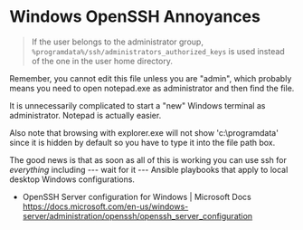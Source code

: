 # Windows OpenSSH Annoyances

> If the user belongs to the administrator group,
> `%programdata%/ssh/administrators_authorized_keys` is used instead of
> the one in the user home directory.

Remember, you cannot edit this file unless you are "admin", which
probably means you need to open notepad.exe as administrator and then
find the file.

It is unnecessarily complicated to start a "new" Windows terminal as
administrator. Notepad is actually easier. 

Also note that browsing with explorer.exe will not show 'c:\programdata'
since it is hidden by default so you have to type it into the file
path box.

The good news is that as soon as all of this is working you can use ssh
for *everything* including --- wait for it --- Ansible playbooks that
  apply to local desktop Windows configurations.

* OpenSSH Server configuration for Windows \| Microsoft Docs  
  <https://docs.microsoft.com/en-us/windows-server/administration/openssh/openssh_server_configuration>
